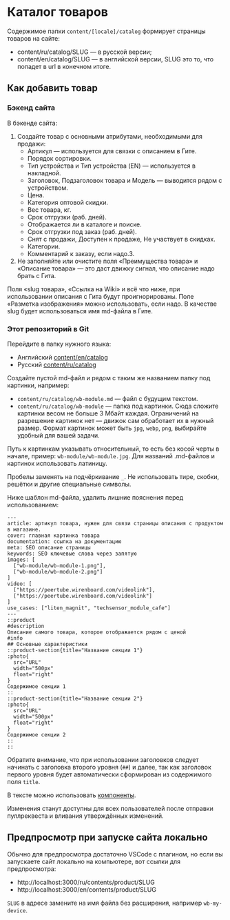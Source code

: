 # Каталог товаров

Содержимое папки `content/[locale]/catalog` формирует страницы товаров на сайте:
* content/ru/catalog/SLUG — в русской версии;
* content/en/catalog/SLUG — в английской версии, SLUG это то, что попадет в url в конечном итоге.

## Как добавить товар

### Бэкенд сайта
В бэкенде сайта:
1. Создайте товар с основными атрибутами, необходимыми для продажи:
    * Артикул — используется для связки с описанием в Гите.
    * Порядок сортировки.
    * Тип устройства и Тип устройства (EN) — используется в накладной.
    * Заголовок, Подзаголовок товара и Модель — выводится рядом с устройством.
    * Цена.
    * Категория оптовой скидки.
    * Вес товара, кг.
    * Срок отгрузки (раб. дней).
    * Отображается ли в каталоге и поиске.
    * Срок отгрузки под заказ (раб. дней).
    * Снят с продажи, Доступен к продаже, Не участвует в скидках.
    * Категории.
    * Комментарий к заказу, если надо.3. 
4. Не заполняйте или очистите поля «Преимущества товара» и «Описание товара» — это даст движку сигнал, что описание надо брать с Гита.

Поля «slug товара», «Ссылка на Wiki» и всё что ниже, при использовании описания с Гита будут проигнорированы. Поле «Разметка изображения» можно использовать, если надо. В качестве slug будет использоваться имя md-файла в Гите.

### Этот репозиторий в Git
Перейдите в папку нужного языка:
* Английский [content/en/catalog](/content/en/catalog)
* Русский [content/ru/catalog](/content/ru/catalog)

Создайте пустой md-файл и рядом с таким же названием папку под картинки, например:
* `content/ru/catalog/wb-module.md` — файл с будущим текстом.
* `content/ru/catalog/wb-module` — папка под картинки. Сюда сложите картинки весом не больше 3 Мбайт каждая. Ограничений на разрешение картинок нет — движок сам обработает их в нужный размер. Формат картинок может быть `jpg`, `webp`, `png`, выбирайте удобный для вашей задачи.

Путь к картинкам указывать относительный, то есть без косой черты в начале, пример: `wb-module/wb-module.jpg`.
Для названий .md-файлов и картинок использовать латиницу.

Пробелы заменять на подчёркивание `_`. Не использовать тире, скобки, решётки и другие специальные символы.


Ниже шаблон md-файла, удалить лишние пояснения перед использованием:
```
---
article: артикул товара, нужен для связи страницы описания с продуктом в магазине.
cover: главная картинка товара
documentation: ссылка на документацию
meta: SEO описание страницы
keywords: SEO ключевые слова через запятую
images: [
  ["wb-module/wb-module-1.png"],
  ["wb-module/wb-module-2.png"]
]
video: [
  ["https://peertube.wirenboard.com/videolink"],
  ["https://peertube.wirenboard.com/videolink"]
]
use_cases: ["liten_magnit", "techsensor_module_cafe"]
---
::product
#description
Описание самого товара, которое отображается рядом с ценой
#info
## Основные характеристики
::product-section{title="Название секции 1"}
:photo{
  src="URL"
  width="500px"
  float="right"
}
Содержимое секции 1
::
::product-section{title="Название секции 2"}
:photo{
  src="URL"
  width="500px"
  float="right"
}
Содержимое секции 2
::
::
```
Обратите внимание, что при использовании заголовков следует начинать с заголовка второго уровня (`##`) и далее, так как заголовок первого уровня будет автоматически сформирован из содержимого поля `title`.

В тексте можно использовать [компоненты](./components.md).

Изменения станут доступны для всех пользователей после отправки пуллреквеста и вливания утверждённых изменений.


## Предпросмотр при запуске сайта локально

Обычно для предпросмотра достаточно VSCode с плагином, но если вы запускаете сайт локально на компьютере, вот ссылки для предпросмотра: 
- http://localhost:3000/ru/contents/product/SLUG
- http://localhost:3000/en/contents/product/SLUG

`SLUG` в адресе замените на имя файла без расширения, например `wb-my-device`.
